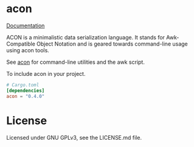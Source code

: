 # acon #

[Documentation](http://acon.stravers.net/acon)

ACON is a minimalistic data serialization language. It stands for Awk-Compatible Object Notation and is geared towards command-line usage using acon tools.

See [acon](https://github.com/BourgondAries/acon) for command-line utilities and the awk script.


To include acon in your project.

```toml
# Cargo.toml
[dependencies]
acon = "0.4.0"
```

# License #
Licensed under GNU GPLv3, see the LICENSE.md file.
